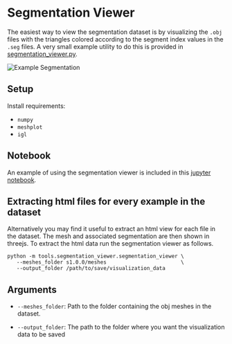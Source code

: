 # Segmentation Viewer

The easiest way to view the segmentation dataset is by visualizing the `.obj` files with the triangles colored according to the segment index values in the `.seg` files.   A very small example utility to do this is provided in [segmentation_viewer.py](tools/segmentation_viewer/segmentation_viewer.py). 

<img src="https://i.gyazo.com/4b6b076190dc775f62cf8fb903f5a6cb.png" alt="Example Segmentation" />

## Setup
Install requirements:
   - `numpy`
   - `meshplot`
   - `igl`

## Notebook
An example of using the segmentation viewer is included in this [jupyter notebook](segmentation_viewer_demo.ipynb).

## Extracting html files for every example in the dataset
Alternatively you may find it useful to extract an html view for each file in the dataset.   The mesh and associated segmentation are then shown in threejs.   To extract the html data run the segmentation viewer as follows.

```
python -m tools.segmentation_viewer.segmentation_viewer \
   --meshes_folder s1.0.0/meshes                        \                      
   --output_folder /path/to/save/visualization_data
```

## Arguments

- `--meshes_folder`: Path to the folder containing the obj meshes in the dataset.

- `--output_folder`: The path to the folder where you want the visualization data to be saved 
